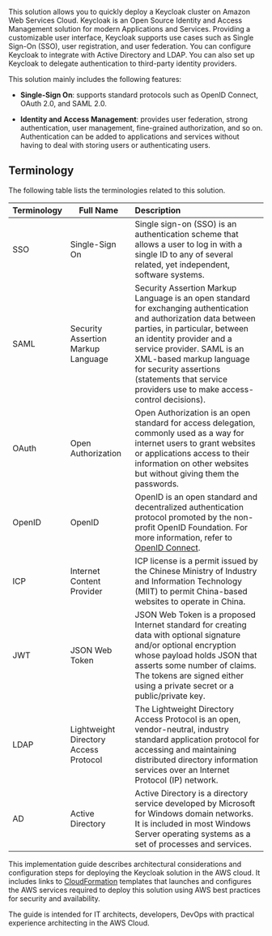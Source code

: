 This solution allows you to quickly deploy a Keycloak cluster on Amazon Web Services Cloud. Keycloak is an Open Source Identity and Access Management solution for modern Applications and Services. Providing a customizable user interface, Keycloak supports use cases such as Single Sign-On (SSO), user registration, and user federation. You can configure Keycloak to integrate with Active Directory and LDAP. You can also set up Keycloak to delegate authentication to third-party identity providers.

This solution mainly includes the following features:

- **Single-Sign On**: supports standard protocols such as OpenID Connect, OAuth 2.0, and SAML 2.0.

- **Identity and Access Management**: provides user federation, strong authentication, user management, fine-grained authorization, and so on. Authentication can be added to applications and services without having to deal with storing users or authenticating users.

## Terminology

The following table lists the terminologies related to this solution.

| Terminology | Full Name | Description |
| --- | --- | :--- |
| SSO | Single-Sign On | Single sign-on (SSO) is an authentication scheme that allows a user to log in with a single ID to any of several related, yet independent, software systems. |
SAML | Security Assertion Markup Language | Security Assertion Markup Language is an open standard for exchanging authentication and authorization data between parties, in particular, between an identity provider and a service provider. SAML is an XML-based markup language for security assertions (statements that service providers use to make access-control decisions). |
OAuth | Open Authorization | Open Authorization is an open standard for access delegation, commonly used as a way for internet users to grant websites or applications access to their information on other websites but without giving them the passwords. |
OpenID | OpenID | OpenID is an open standard and decentralized authentication protocol promoted by the non-profit OpenID Foundation. For more information, refer to [OpenID Connect](https://en.wikipedia.org/wiki/OpenID#OpenID_Connect_(OIDC)). |
ICP | Internet Content Provider | ICP license is a permit issued by the Chinese Ministry of Industry and Information Technology (MIIT) to permit China-based websites to operate in China. |
JWT | JSON Web Token | JSON Web Token is a proposed Internet standard for creating data with optional signature and/or optional encryption whose payload holds JSON that asserts some number of claims. The tokens are signed either using a private secret or a public/private key. |
LDAP | Lightweight Directory Access Protocol | The Lightweight Directory Access Protocol is an open, vendor-neutral, industry standard application protocol for accessing and maintaining distributed directory information services over an Internet Protocol (IP) network. |
AD | Active Directory | Active Directory is a directory service developed by Microsoft for Windows domain networks. It is included in most Windows Server operating systems as a set of processes and services. |

This implementation guide describes architectural considerations and configuration steps for deploying the Keycloak solution in the AWS cloud. It includes links to [CloudFormation][cloudformation] templates that launches and configures the AWS services required to deploy this solution using AWS best practices for security and availability.

The guide is intended for IT architects, developers, DevOps with practical experience architecting in the AWS Cloud.

[cloudformation]: https://aws.amazon.com/en/cloudformation/